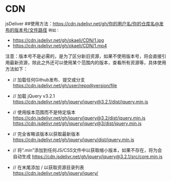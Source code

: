 # CDN
jsDeliver
##使用方法：https://cdn.jsdelivr.net/gh/你的用户名/你的仓库名@发布的版本号/文件路径
`例如：`

- https://cdn.jsdelivr.net/gh/okaeli/CDN/1.jpg
- https://cdn.jsdelivr.net/gh/okaeli/CDN/1.mp4

注意：版本号不是必需的，是为了区分新旧资源，如果不使用版本号，将会直接引用最新资源，除此之外还可以使用某个范围内的版本，查看所有资源等，具体使用方法如下：

- // 加载任何Github发布、提交或分支
https://cdn.jsdelivr.net/gh/user/repo@version/file

- // 加载 jQuery v3.2.1
https://cdn.jsdelivr.net/gh/jquery/jquery@3.2.1/dist/jquery.min.js

- // 使用版本范围而不是特定版本
https://cdn.jsdelivr.net/gh/jquery/jquery@3.2/dist/jquery.min.js
https://cdn.jsdelivr.net/gh/jquery/jquery@3/dist/jquery.min.js

- // 完全省略该版本以获取最新版本
https://cdn.jsdelivr.net/gh/jquery/jquery/dist/jquery.min.js

- // 将“.min”添加到任何JS/CSS文件中以获取缩小版本，如果不存在，将为会自动生成
https://cdn.jsdelivr.net/gh/jquery/jquery@3.2.1/src/core.min.js

- // 在末尾添加 / 以获取资源目录列表
https://cdn.jsdelivr.net/gh/jquery/jquery/
